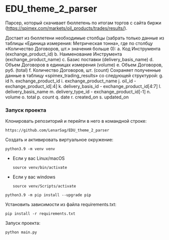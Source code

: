 # EDU_theme_2_parser

Парсер, который скачивает бюллетень по итогам торгов с сайта биржи (https://spimex.com/markets/oil_products/trades/results/).

Достает из бюллетени необходимые столбцы (забрать только данные из таблицы «Единица измерения: Метрическая тонна», где по столбцу «Количество Договоров, шт.» значения больше 0):
a.  	Код Инструмента (exchange_product_id)
b.      Наименование Инструмента (exchange_product_name)
c.  	Базис поставки (delivery_basis_name)
d.      Объем Договоров в единицах измерения (volume)
e.      Объем Договоров, руб. (total)
f.       Количество Договоров, шт. (count)
Сохраняет полученные данные в таблицу «spimex_trading_results» со следующей структурой:
g.      id
h.      exchange_product_id
i.       exchange_product_name
j.       oil_id - exchange_product_id[:4]
k.  	delivery_basis_id - exchange_product_id[4:7]
l.       delivery_basis_name
m.	delivery_type_id - exchange_product_id[-1]
n.      volume
o.      total
p.      count
q.      date
r.       created_on
s.      updated_on


### Запуск проекта

Клонировать репозиторий и перейти в него в командной строке: 
```
https://github.com/LenarSag/EDU_theme_2_parser
```
Cоздать и активировать виртуальное окружение: 
```
python3.9 -m venv venv 
```
* Если у вас Linux/macOS 

    ```
    source venv/bin/activate
    ```
* Если у вас windows 
 
    ```
    source venv/Scripts/activate
    ```
```
python3.9 -m pip install --upgrade pip
```
Установить зависимости из файла requirements.txt:
```
pip install -r requirements.txt
```

Запуск проекта:
```
python main.py
```
